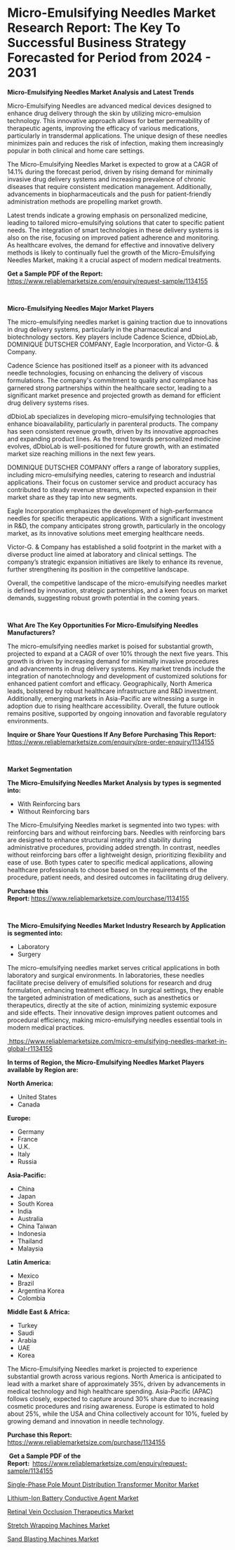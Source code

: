 <p><h1>Micro-Emulsifying Needles Market Research Report: The Key To Successful Business Strategy Forecasted for Period from 2024 - 2031</h1></p><p><strong>Micro-Emulsifying Needles Market Analysis and Latest Trends</strong></p>
<p><p>Micro-Emulsifying Needles are advanced medical devices designed to enhance drug delivery through the skin by utilizing micro-emulsion technology. This innovative approach allows for better permeability of therapeutic agents, improving the efficacy of various medications, particularly in transdermal applications. The unique design of these needles minimizes pain and reduces the risk of infection, making them increasingly popular in both clinical and home care settings.</p><p>The Micro-Emulsifying Needles Market is expected to grow at a CAGR of 14.1% during the forecast period, driven by rising demand for minimally invasive drug delivery systems and increasing prevalence of chronic diseases that require consistent medication management. Additionally, advancements in biopharmaceuticals and the push for patient-friendly administration methods are propelling market growth. </p><p>Latest trends indicate a growing emphasis on personalized medicine, leading to tailored micro-emulsifying solutions that cater to specific patient needs. The integration of smart technologies in these delivery systems is also on the rise, focusing on improved patient adherence and monitoring. As healthcare evolves, the demand for effective and innovative delivery methods is likely to continually fuel the growth of the Micro-Emulsifying Needles Market, making it a crucial aspect of modern medical treatments.</p></p>
<p><strong>Get a Sample PDF of the Report:&nbsp;</strong> <a href="https://www.reliablemarketsize.com/enquiry/request-sample/1134155?utm_campaign=1173&utm_medium=2&utm_source=Github&utm_content=ia&utm_term=08102024&utm_id=micro-emulsifying-needles">https://www.reliablemarketsize.com/enquiry/request-sample/1134155</a></p>
<p>&nbsp;</p>
<p><strong>Micro-Emulsifying Needles Major Market Players</strong></p>
<p><p>The micro-emulsifying needles market is gaining traction due to innovations in drug delivery systems, particularly in the pharmaceutical and biotechnology sectors. Key players include Cadence Science, dDbioLab, DOMINIQUE DUTSCHER COMPANY, Eagle Incorporation, and Victor-G. & Company.</p><p>Cadence Science has positioned itself as a pioneer with its advanced needle technologies, focusing on enhancing the delivery of viscous formulations. The company's commitment to quality and compliance has garnered strong partnerships within the healthcare sector, leading to a significant market presence and projected growth as demand for efficient drug delivery systems rises.</p><p>dDbioLab specializes in developing micro-emulsifying technologies that enhance bioavailability, particularly in parenteral products. The company has seen consistent revenue growth, driven by its innovative approaches and expanding product lines. As the trend towards personalized medicine evolves, dDbioLab is well-positioned for future growth, with an estimated market size reaching millions in the next few years.</p><p>DOMINIQUE DUTSCHER COMPANY offers a range of laboratory supplies, including micro-emulsifying needles, catering to research and industrial applications. Their focus on customer service and product accuracy has contributed to steady revenue streams, with expected expansion in their market share as they tap into new segments.</p><p>Eagle Incorporation emphasizes the development of high-performance needles for specific therapeutic applications. With a significant investment in R&D, the company anticipates strong growth, particularly in the oncology market, as its innovative solutions meet emerging healthcare needs.</p><p>Victor-G. & Company has established a solid footprint in the market with a diverse product line aimed at laboratory and clinical settings. The company’s strategic expansion initiatives are likely to enhance its revenue, further strengthening its position in the competitive landscape.</p><p>Overall, the competitive landscape of the micro-emulsifying needles market is defined by innovation, strategic partnerships, and a keen focus on market demands, suggesting robust growth potential in the coming years.</p></p>
<p>&nbsp;</p>
<p><strong>What Are The Key Opportunities For Micro-Emulsifying Needles Manufacturers?</strong></p>
<p><p>The micro-emulsifying needles market is poised for substantial growth, projected to expand at a CAGR of over 10% through the next five years. This growth is driven by increasing demand for minimally invasive procedures and advancements in drug delivery systems. Key market trends include the integration of nanotechnology and development of customized solutions for enhanced patient comfort and efficacy. Geographically, North America leads, bolstered by robust healthcare infrastructure and R&D investment. Additionally, emerging markets in Asia-Pacific are witnessing a surge in adoption due to rising healthcare accessibility. Overall, the future outlook remains positive, supported by ongoing innovation and favorable regulatory environments.</p></p>
<p><strong>Inquire or Share Your Questions If Any Before Purchasing This Report:</strong> <a href="https://www.reliablemarketsize.com/enquiry/pre-order-enquiry/1134155?utm_campaign=1173&utm_medium=2&utm_source=Github&utm_content=ia&utm_term=08102024&utm_id=micro-emulsifying-needles">https://www.reliablemarketsize.com/enquiry/pre-order-enquiry/1134155</a></p>
<p>&nbsp;</p>
<p><strong>Market Segmentation</strong></p>
<p><strong>The Micro-Emulsifying Needles Market Analysis by types is segmented into:</strong></p>
<p><ul><li>With Reinforcing bars</li><li>Without Reinforcing bars</li></ul></p>
<p><p>The Micro-Emulsifying Needles market is segmented into two types: with reinforcing bars and without reinforcing bars. Needles with reinforcing bars are designed to enhance structural integrity and stability during administrative procedures, providing added strength. In contrast, needles without reinforcing bars offer a lightweight design, prioritizing flexibility and ease of use. Both types cater to specific medical applications, allowing healthcare professionals to choose based on the requirements of the procedure, patient needs, and desired outcomes in facilitating drug delivery.</p></p>
<p><strong>Purchase this Report:&nbsp;</strong><a href="https://www.reliablemarketsize.com/purchase/1134155?utm_campaign=1173&utm_medium=2&utm_source=Github&utm_content=ia&utm_term=08102024&utm_id=micro-emulsifying-needles">https://www.reliablemarketsize.com/purchase/1134155</a></p>
<p>&nbsp;</p>
<p><strong>The Micro-Emulsifying Needles Market Industry Research by Application is segmented into:</strong></p>
<p><ul><li>Laboratory</li><li>Surgery</li></ul></p>
<p><p>The micro-emulsifying needles market serves critical applications in both laboratory and surgical environments. In laboratories, these needles facilitate precise delivery of emulsified solutions for research and drug formulation, enhancing treatment efficacy. In surgical settings, they enable the targeted administration of medications, such as anesthetics or therapeutics, directly at the site of action, minimizing systemic exposure and side effects. Their innovative design improves patient outcomes and procedural efficiency, making micro-emulsifying needles essential tools in modern medical practices.</p></p>
<p><a href="https://www.reliablemarketsize.com/micro-emulsifying-needles-market-in-global-r1134155?utm_campaign=1173&utm_medium=2&utm_source=Github&utm_content=ia&utm_term=08102024&utm_id=micro-emulsifying-needles">&nbsp;https://www.reliablemarketsize.com/micro-emulsifying-needles-market-in-global-r1134155</a></p>
<p><strong>In terms of Region, the Micro-Emulsifying Needles Market Players available by Region are:</strong></p>
<p>
    <p> <strong> North America: </strong>
        <ul>
            <li>United States</li>
            <li>Canada</li>
        </ul>
        </p> 
    <p> <strong> Europe: </strong>
        <ul>
            <li>Germany</li>
            <li>France</li>
            <li>U.K.</li>
            <li>Italy</li>
            <li>Russia</li>
        </ul>
        </p> 
    <p> <strong> Asia-Pacific: </strong>
        <ul>
            <li>China</li>
            <li>Japan</li>
            <li>South Korea</li>
            <li>India</li>
            <li>Australia</li>
            <li>China Taiwan</li>
            <li>Indonesia</li>
            <li>Thailand</li>
            <li>Malaysia</li>
        </ul>
        </p> 
    <p> <strong> Latin America: </strong>
        <ul>
            <li>Mexico</li>
            <li>Brazil</li>
            <li>Argentina Korea</li>
            <li>Colombia</li>
        </ul>
        </p> 
    <p> <strong> Middle East & Africa: </strong>
        <ul>
            <li>Turkey</li>
            <li>Saudi</li>
            <li>Arabia</li>
            <li>UAE</li>
            <li>Korea</li>
        </ul>
    </p>
    </p>
<p><p>The Micro-Emulsifying Needles market is projected to experience substantial growth across various regions. North America is anticipated to lead with a market share of approximately 35%, driven by advancements in medical technology and high healthcare spending. Asia-Pacific (APAC) follows closely, expected to capture around 30% share due to increasing cosmetic procedures and rising awareness. Europe is estimated to hold about 25%, while the USA and China collectively account for 10%, fueled by growing demand and innovation in needle technology.</p></p>
<p><strong>Purchase this Report: </strong><a href="https://www.reliablemarketsize.com/purchase/1134155?utm_campaign=1173&utm_medium=2&utm_source=Github&utm_content=ia&utm_term=08102024&utm_id=micro-emulsifying-needles">https://www.reliablemarketsize.com/purchase/1134155</a></p>
<p>&nbsp;<strong>Get a Sample PDF of the Report:&nbsp;&nbsp;</strong><a href="https://www.reliablemarketsize.com/enquiry/request-sample/1134155?utm_campaign=1173&utm_medium=2&utm_source=Github&utm_content=ia&utm_term=08102024&utm_id=micro-emulsifying-needles">https://www.reliablemarketsize.com/enquiry/request-sample/1134155</a></p>
<p><strong></strong></p>
<p><p><a href="https://issuu.com/reportprime-2/docs/single-phase-pole-mount-distributio_1a28b951fd1725?utm_campaign=1173&utm_medium=2&utm_source=Github&utm_content=ia&utm_term=08102024&utm_id=micro-emulsifying-needles">Single-Phase Pole Mount Distribution Transformer Monitor Market</a></p><p><a href="https://issuu.com/reportprime-2/docs/lithium-ion-battery-conductive-agen_3a166665d83ea4?utm_campaign=1173&utm_medium=2&utm_source=Github&utm_content=ia&utm_term=08102024&utm_id=micro-emulsifying-needles">Lithium-Ion Battery Conductive Agent Market</a></p><p><a href="https://www.linkedin.com/pulse/retinal-vein-occlusion-therapeutics-market-size-share-nheee?utm_campaign=1173&utm_medium=2&utm_source=Github&utm_content=ia&utm_term=08102024&utm_id=micro-emulsifying-needles">Retinal Vein Occlusion Therapeutics Market</a></p><p><a href="https://www.linkedin.com/pulse/global-perspectives-stretch-wrapping-machines-market-trends-ieqbc?utm_campaign=1173&utm_medium=2&utm_source=Github&utm_content=ia&utm_term=08102024&utm_id=micro-emulsifying-needles">Stretch Wrapping Machines Market</a></p><p><a href="https://www.linkedin.com/pulse/sand-blasting-machines-market-emerging-trends-future-gafbe?utm_campaign=1173&utm_medium=2&utm_source=Github&utm_content=ia&utm_term=08102024&utm_id=micro-emulsifying-needles">Sand Blasting Machines Market</a></p></p>